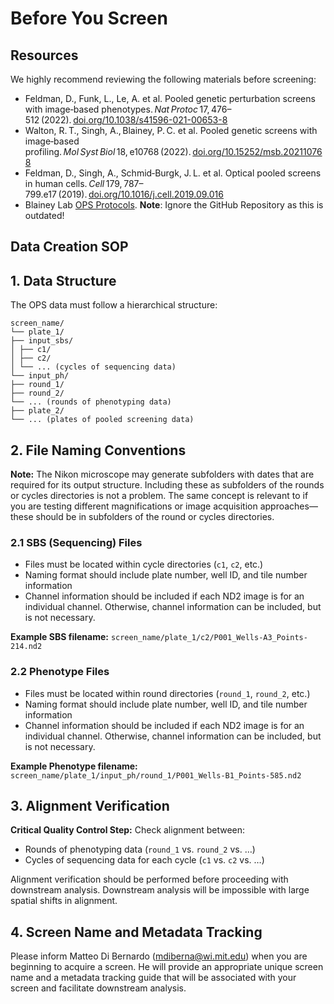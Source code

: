 # Before You Screen

## Resources

We highly recommend reviewing the following materials before screening:

- Feldman, D., Funk, L., Le, A. et al. Pooled genetic perturbation screens with image‑based phenotypes. *Nat Protoc* 17, 476–512 (2022). [doi.org/10.1038/s41596-021-00653-8](https://doi.org/10.1038/s41596-021-00653-8)
- Walton, R. T., Singh, A., Blainey, P. C. et al. Pooled genetic screens with image‑based profiling. *Mol Syst Biol* 18, e10768 (2022). [doi.org/10.15252/msb.202110768](https://doi.org/10.15252/msb.202110768)
- Feldman, D., Singh, A., Schmid‑Burgk, J. L. et al. Optical pooled screens in human cells. *Cell* 179, 787–799.e17 (2019). [doi.org/10.1016/j.cell.2019.09.016](https://doi.org/10.1016/j.cell.2019.09.016)
- Blainey Lab [OPS Protocols](https://blainey.mit.edu/protocols/).
**Note**: Ignore the GitHub Repository as this is outdated!

## Data Creation SOP

## 1. Data Structure

The OPS data must follow a hierarchical structure:

```
screen_name/
└── plate_1/
├── input_sbs/
│ ├── c1/
│ ├── c2/
│ └── ... (cycles of sequencing data)
└── input_ph/
├── round_1/
├── round_2/
└── ... (rounds of phenotyping data)
├── plate_2/
└── ... (plates of pooled screening data)
```

## 2. File Naming Conventions

**Note:** The Nikon microscope may generate subfolders with dates that are required for its output structure. Including these as subfolders of the rounds or cycles directories is not a problem. The same concept is relevant to if you are testing different magnifications or image acquisition approaches—these should be in subfolders of the round or cycles directories.

### 2.1 SBS (Sequencing) Files

- Files must be located within cycle directories (`c1`, `c2`, etc.)
- Naming format should include plate number, well ID, and tile number information
- Channel information should be included if each ND2 image is for an individual channel. Otherwise, channel information can be included, but is not necessary.

**Example SBS filename:** `screen_name/plate_1/c2/P001_Wells-A3_Points-214.nd2`

### 2.2 Phenotype Files

- Files must be located within round directories (`round_1`, `round_2`, etc.)
- Naming format should include plate number, well ID, and tile number information
- Channel information should be included if each ND2 image is for an individual channel. Otherwise, channel information can be included, but is not necessary.

**Example Phenotype filename:** `screen_name/plate_1/input_ph/round_1/P001_Wells-B1_Points-585.nd2`

## 3. Alignment Verification

**Critical Quality Control Step:** Check alignment between:
- Rounds of phenotyping data (`round_1` vs. `round_2` vs. …)  
- Cycles of sequencing data for each cycle (`c1` vs. `c2` vs. …)

Alignment verification should be performed before proceeding with downstream analysis. Downstream analysis will be impossible with large spatial shifts in alignment.

## 4. Screen Name and Metadata Tracking

Please inform Matteo Di Bernardo (mdiberna@wi.mit.edu) when you are beginning to acquire a screen. He will provide an appropriate unique screen name and a metadata tracking guide that will be associated with your screen and facilitate downstream analysis.
